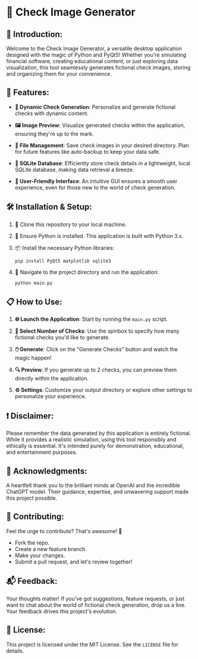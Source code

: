 #  📝 Check Image Generator

## 📌 Introduction: 
Welcome to the Check Image Generator, a versatile desktop application designed with the magic of Python and PyQt5! Whether you're simulating financial software, creating educational content, or just exploring data visualization, this tool seamlessly generates fictional check images, storing and organizing them for your convenience.

## 🌠 Features:

- **💸 Dynamic Check Generation**: Personalize and generate fictional checks with dynamic content.
  
- **🖼️ Image Preview**: Visualize generated checks within the application, ensuring they're up to the mark.
  
- **📂 File Management**: Save check images in your desired directory. Plan for future features like auto-backup to keep your data safe.
  
- **📖 SQLite Database**: Efficiently store check details in a lightweight, local SQLite database, making data retrieval a breeze.
  
- **🎨 User-Friendly Interface**: An intuitive GUI ensures a smooth user experience, even for those new to the world of check generation.

## 🛠️ Installation & Setup:

1. 🔄 Clone this repository to your local machine.
   
2. 🐍 Ensure Python is installed. This application is built with Python 3.x.
   
3. 📦 Install the necessary Python libraries:
   ```
   pip install PyQt5 matplotlib sqlite3
   ```
4. 🚀 Navigate to the project directory and run the application:
   ```
   python main.py
   ```

## 📋 How to Use:

1. **🌐 Launch the Application**: Start by running the `main.py` script.

2. **🔢 Select Number of Checks**: Use the spinbox to specify how many fictional checks you'd like to generate.

3. **🖱️ Generate**: Click on the "Generate Checks" button and watch the magic happen!

4. **🔍 Preview**: If you generate up to 2 checks, you can preview them directly within the application.

5. **⚙️ Settings**: Customize your output directory or explore other settings to personalize your experience.

## ❗ Disclaimer: 
Please remember the data generated by this application is entirely fictional. While it provides a realistic simulation, using this tool responsibly and ethically is essential. It's intended purely for demonstration, educational, and entertainment purposes.

## 🙏 Acknowledgments:

A heartfelt thank you to the brilliant minds at OpenAI and the incredible ChatGPT model. Their guidance, expertise, and unwavering support made this project possible.

## 🤝 Contributing:

Feel the urge to contribute? That's awesome! 🎉

- Fork the repo.
- Create a new feature branch.
- Make your changes.
- Submit a pull request, and let's review together!

## 📬 Feedback:

Your thoughts matter! If you've got suggestions, feature requests, or just want to chat about the world of fictional check generation, drop us a line. Your feedback drives this project's evolution.

## 🔐 License:

This project is licensed under the MIT License. See the `LICENSE` file for details.
